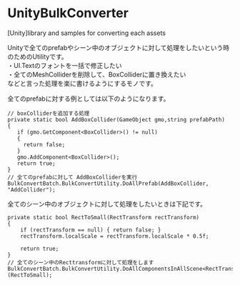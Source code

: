 # UnityBulkConverter
[Unity]library and samples for converting each assets

Unityで全てのprefabやシーン中のオブジェクトに対して処理をしたいという時のためのUtilityです。<br />
・UI.Textのフォントを一括で修正したい<br />
・全てのMeshColliderを削除して、BoxColliderに置き換えたい<br />
などと言った処理を楽に書けるようにするモノです。

全てのprefabに対する例としては以下のようになります。

    // boxColliderを追加する処理
    private static bool AddBoxCollider(GameObject gmo,string prefabPath)
    {
       if (gmo.GetComponent<BoxCollider>() != null)
       {
         return false;
       }
       gmo.AddComponent<BoxCollider>();
       return true;
    }
    // 全てのprefabに対して AddBoxColliderを実行
    BulkConvertBatch.BulkConvertUtility.DoAllPrefab(AddBoxCollider, "AddCollider");

全てのシーン中のオブジェクトに対して処理をしたいときは下記です。

    private static bool RectToSmall(RectTransform rectTransform)
    {
        if (rectTransform == null) { return false; }
        rectTransform.localScale = rectTransform.localScale * 0.5f;

        return true;
    }
    // 全てのシーン中のRecttransformに対して処理をします
    BulkConvertBatch.BulkConvertUtility.DoAllComponentsInAllScene<RectTransform>(RectToSmall);
